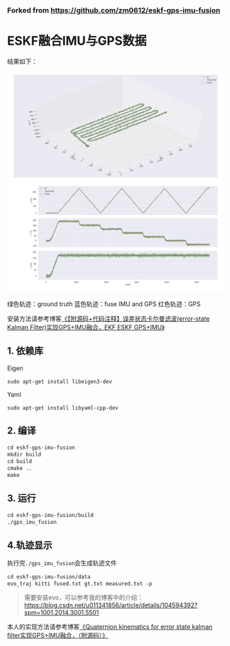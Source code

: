 ### Forked from https://github.com/zm0612/eskf-gps-imu-fusion

# ESKF融合IMU与GPS数据
结果如下：

![融合IMU数据之后的GPS轨迹效果](/data/raw_data1/results/trajectory.png)
![融合IMU数据之后的GPS轨迹效果](/data/raw_data1/results/xyz_view.png)

绿色轨迹：ground truth
蓝色轨迹：fuse IMU and GPS
红色轨迹：GPS

安装方法请参考博客[《【附源码+代码注释】误差状态卡尔曼滤波(error-state Kalman Filter)实现GPS+IMU融合，EKF ESKF GPS+IMU》](https://blog.csdn.net/u011341856/article/details/114262451)

## 1.  依赖库

Eigen

```shell
sudo apt-get install libeigen3-dev
```

Yaml

```shell
sudo apt-get install libyaml-cpp-dev
```

## 2. 编译

```shell
cd eskf-gps-imu-fusion
mkdir build
cd build
cmake ..
make 
```

## 3. 运行

```shell
cd eskf-gps-imu-fusion/build
./gps_imu_fusion
```

## 4.轨迹显示

执行完`./gps_imu_fusion`会生成轨迹文件

```shell
cd eskf-gps-imu-fusion/data
evo_traj kitti fused.txt gt.txt measured.txt -p
```

> 需要安装evo，可以参考我的博客中的介绍：https://blog.csdn.net/u011341856/article/details/104594392?spm=1001.2014.3001.5501


本人的实现方法请参考博客[《Quaternion kinematics for error state kalman filter实现GPS+IMU融合，（附源码）》](https://blog.csdn.net/qq_38650944/article/details/123580686)
